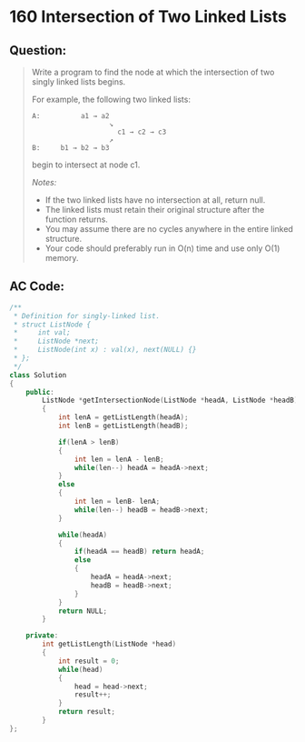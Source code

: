 # 160 Intersection of Two Linked Lists

## Question:

> Write a program to find the node at which the intersection of two singly linked lists begins.
> 
> 
> For example, the following two linked lists:
> ```
> A:          a1 → a2
>                    ↘
>                      c1 → c2 → c3
>                    ↗          
> B:     b1 → b2 → b3
> ```                
> 
> begin to intersect at node c1.
> 
> 
> *Notes:*
> 
> - If the two linked lists have no intersection at all, return null.
> - The linked lists must retain their original structure after the function returns.
> - You may assume there are no cycles anywhere in the entire linked structure.
> - Your code should preferably run in O(n) time and use only O(1) memory.

## AC Code:

``` c++
/**
 * Definition for singly-linked list.
 * struct ListNode {
 *     int val;
 *     ListNode *next;
 *     ListNode(int x) : val(x), next(NULL) {}
 * };
 */
class Solution
{
    public:
        ListNode *getIntersectionNode(ListNode *headA, ListNode *headB)
        {
            int lenA = getListLength(headA);
            int lenB = getListLength(headB);

            if(lenA > lenB)
            {
				int len = lenA - lenB;
				while(len--) headA = headA->next;
            }
            else
            {
				int len = lenB- lenA;
				while(len--) headB = headB->next;
            }

            while(headA)
            {
                if(headA == headB) return headA;
                else
                {
                    headA = headA->next;
                    headB = headB->next;
                }
            }
            return NULL;
        }

    private:
        int getListLength(ListNode *head)
        {
            int result = 0;
            while(head)
            {
                head = head->next;
                result++;
            }
            return result;
        }
};
```
